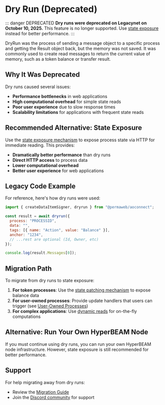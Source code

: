 # Dry Run (Deprecated)

::: danger DEPRECATED
**Dry runs were deprecated on Legacynet on October 10, 2025.** This feature is no longer supported. Use [state exposure](../../migrating-to-hyperbeam/state-exposure.md) instead for better performance.
:::

DryRun was the process of sending a message object to a specific process and getting the Result object back, but the memory was not saved. It was commonly used to create read messages to return the current value of memory, such as a token balance or transfer result.

## Why It Was Deprecated

Dry runs caused several issues:

- **Performance bottlenecks** in web applications
- **High computational overhead** for simple state reads
- **Poor user experience** due to slow response times
- **Scalability limitations** for applications with frequent state reads

## Recommended Alternative: State Exposure

Use the [state exposure mechanism](../../migrating-to-hyperbeam/state-exposure.md) to expose process state via HTTP for immediate reading. This provides:

- **Dramatically better performance** than dry runs
- **Direct HTTP access** to process data
- **Lower computational overhead**
- **Better user experience** for web applications

## Legacy Code Example

For reference, here's how dry runs were used:

```js
import { createDataItemSigner, dryrun } from "@permaweb/aoconnect";

const result = await dryrun({
  process: "PROCESSID",
  data: "",
  tags: [{ name: "Action", value: "Balance" }],
  anchor: "1234",
  // ...rest are optional (Id, Owner, etc)
});

console.log(result.Messages[0]);
```

## Migration Path

To migrate from dry runs to state exposure:

1. **For token processes**: Use the [state patching mechanism](../../migrating-to-hyperbeam/state-exposure.md) to expose balance data
2. **For user-owned processes**: Provide update handlers that users can trigger (see [User-Owned Processes](../../migrating-to-hyperbeam/user-owned-processes.md))
3. **For complex applications**: Use [dynamic reads](../../migrating-to-hyperbeam/dynamic-reads.md) for on-the-fly computations

## Alternative: Run Your Own HyperBEAM Node

If you must continue using dry runs, you can run your own HyperBEAM node infrastructure. However, state exposure is still recommended for better performance.

## Support

For help migrating away from dry runs:

- Review the [Migration Guide](../../migrating-to-hyperbeam/why-migrate.md)
- Join the [Discord community](https://discord.gg/qWgGxJKwNJ) for support
